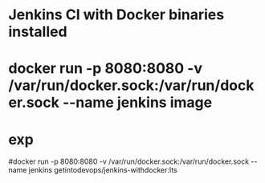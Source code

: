# Jenkins CI with Docker binaries installed
# docker run -p 8080:8080  -v /var/run/docker.sock:/var/run/docker.sock  --name jenkins image
# exp
#docker run -p 8080:8080 -v /var/run/docker.sock:/var/run/docker.sock --name jenkins getintodevops/jenkins-withdocker:lts
